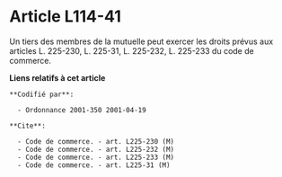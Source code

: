 # Article L114-41

Un tiers des membres de la mutuelle peut exercer les droits prévus aux articles L. 225-230, L. 225-31, L. 225-232, L. 225-233
du code de commerce.

**Liens relatifs à cet article**

	**Codifié par**:

	  - Ordonnance 2001-350 2001-04-19

	**Cite**:

	  - Code de commerce. - art. L225-230 (M)
	  - Code de commerce. - art. L225-232 (M)
	  - Code de commerce. - art. L225-233 (M)
	  - Code de commerce. - art. L225-31 (M)
